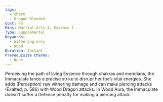 ```yaml
---
tags:
  - charm
  - Dragon-Blooded
Cost: 4m
Mins: Martial Arts 3, Essence 1
Type: Supplemental
Keywords:
  - Withering-only
  - Wood
Duration: Instant
Prerequisite Charms:
  - None
---
```

Perceiving the path of living Essence through chakras and meridians, the Immaculate lands a precise strike to disrupt her foe’s vital energies. She adds (Perception) raw withering damage and can make piercing attacks (Exalted, p. 586) with Wood Dragon attacks. In Wood Aura, the Immaculate doesn’t suffer a Defense penalty for making a piercing attack.